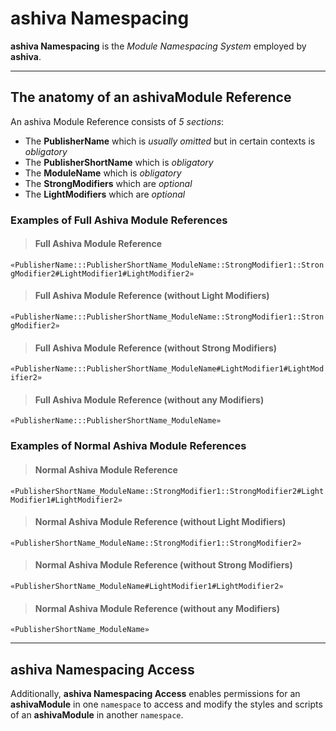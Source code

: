 # ashiva Namespacing

**ashiva Namespacing** is the _Module Namespacing System_ employed by **ashiva**.

_____

## The anatomy of an ashivaModule Reference

An ashiva Module Reference consists of *5 sections*:

 - The **PublisherName** which is *usually omitted* but in certain contexts is *obligatory*
 - The **PublisherShortName** which is *obligatory*
 - The **ModuleName** which is *obligatory*
 - The **StrongModifiers** which are *optional*
 - The **LightModifiers** which are *optional*
 

### Examples of Full Ashiva Module References

>  #### Full Ashiva Module Reference

`«PublisherName:::PublisherShortName_ModuleName::StrongModifier1::StrongModifier2#LightModifier1#LightModifier2»`

>  #### Full Ashiva Module Reference (without Light Modifiers)

`«PublisherName:::PublisherShortName_ModuleName::StrongModifier1::StrongModifier2»`

>  #### Full Ashiva Module Reference (without Strong Modifiers)

`«PublisherName:::PublisherShortName_ModuleName#LightModifier1#LightModifier2»`

>  #### Full Ashiva Module Reference (without any Modifiers)

`«PublisherName:::PublisherShortName_ModuleName»`


### Examples of Normal Ashiva Module References

>  #### Normal Ashiva Module Reference

`«PublisherShortName_ModuleName::StrongModifier1::StrongModifier2#LightModifier1#LightModifier2»`

>  #### Normal Ashiva Module Reference (without Light Modifiers)

`«PublisherShortName_ModuleName::StrongModifier1::StrongModifier2»`

>  #### Normal Ashiva Module Reference (without Strong Modifiers)

`«PublisherShortName_ModuleName#LightModifier1#LightModifier2»`

>  #### Normal Ashiva Module Reference (without any Modifiers)

`«PublisherShortName_ModuleName»`

_____

## ashiva Namespacing Access

Additionally, **ashiva Namespacing Access** enables permissions for an **ashivaModule** in one `namespace` to access and modify the styles and scripts of an **ashivaModule** in another `namespace`.
